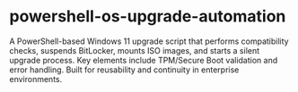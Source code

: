 # powershell-os-upgrade-automation
A PowerShell-based Windows 11 upgrade script that performs compatibility checks, suspends BitLocker, mounts ISO images, and starts a silent upgrade process. Key elements include TPM/Secure Boot validation and error handling. Built for reusability and continuity in enterprise environments.
